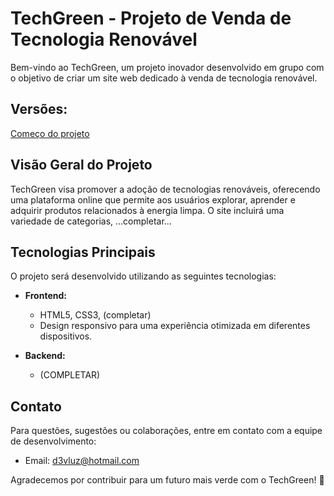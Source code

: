 # TechGreen - Projeto de Venda de Tecnologia Renovável

Bem-vindo ao TechGreen, um projeto inovador desenvolvido em grupo com o objetivo de criar um site web dedicado à venda de tecnologia renovável.

## Versões:
<a href ="https://d3vluz.github.io/Techgreen/projeto">Começo do projeto</a>

## Visão Geral do Projeto

TechGreen visa promover a adoção de tecnologias renováveis, oferecendo uma plataforma online que permite aos usuários explorar, aprender e adquirir produtos relacionados à energia limpa. O site incluirá uma variedade de categorias, ...completar...

## Tecnologias Principais

O projeto será desenvolvido utilizando as seguintes tecnologias:

- **Frontend:**
  - HTML5, CSS3, (completar)
  - Design responsivo para uma experiência otimizada em diferentes dispositivos.

- **Backend:**
  - (COMPLETAR)

## Contato

Para questões, sugestões ou colaborações, entre em contato com a equipe de desenvolvimento:

- Email: d3vluz@hotmail.com

Agradecemos por contribuir para um futuro mais verde com o TechGreen! 🌿